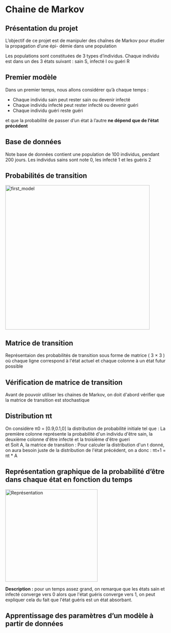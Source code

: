 # Chaine de Markov

## Présentation du projet
<p>
  L’objectif de ce projet est de manipuler des chaînes de Markov pour étudier la propagation d’une épi-
démie dans une population
  </p>
  <p> 
Les populations sont constituées de 3 types d’individus. Chaque individu est dans un
des 3 états suivant : sain S, infecté I ou guéri R
  </p>
  
  ## Premier modèle 
  Dans un premier temps, nous allons considérer qu’à chaque temps :
  <ul> 
  <li> Chaque individu sain peut rester sain ou devenir infecté </li>
  <li> Chaque individu infecté peut rester infecté ou devenir guéri </li>
  <li> Chaque individu guéri reste guéri </li>
  </ul>
  et que la probabilité de passer d’un état à l’autre <Strong >ne dépend que de l’état précédent </Strong>
  
  ## Base de données 
 Note base de données contient une population de 100 individus, pendant 200 jours.
 Les individus sains sont note 0, les infecté 1 et les guéris 2
 
  ## Probabilités de transition 
  <img width="452" alt="first_model" src="https://user-images.githubusercontent.com/77555379/169696000-37d16e86-975f-4257-97ea-4915f04a9edd.PNG">

  ## Matrice de transition 
 Représentaion des probabilités de transition sous forme de matrice ( 3 × 3 ) où chaque ligne correspond à l'état actuel et chaque colonne à un état futur possible
 
 
 ## Vérification de matrice de transition 
 
 Avant de pouvoir utiliser les chaines de Markov, on doit d'abord vérifier que la matrice de transition est stochastique 
 
 ## Distribution πt 
 On considère π0 = [0.9,0.1,0] la distribution de probabilité initiale tel que : 
 La première colonne représente la probabilité d'un individu d'être sain, la deuxième colonne d'être infecté et la troisième d'être  gueri  
 et Soit A, la matrice de transition : 
 Pour calculer la distribution d'un t donné, on aura besoin juste de la distribution  de l'état précédent, on a donc : πt+1 = πt * A
 ## Représentation graphique de la probabilité d’être dans chaque état en fonction du temps
 <img width="289" alt="Représentation" src="https://user-images.githubusercontent.com/77555379/169699202-c3fefce9-a1da-4bc8-89cf-087f323874b4.PNG">
 
 

<p>
  <Strong> Description :</Strong>  pour un temps assez grand, on remarque que les états sain et infecté converge vers 0 alors que l'état guéris converge vers 1, on peut expliquer cela du fait que l'état guéris est un état absorbant.
  </p>


## Apprentissage des paramètres d’un modèle à partir de données
